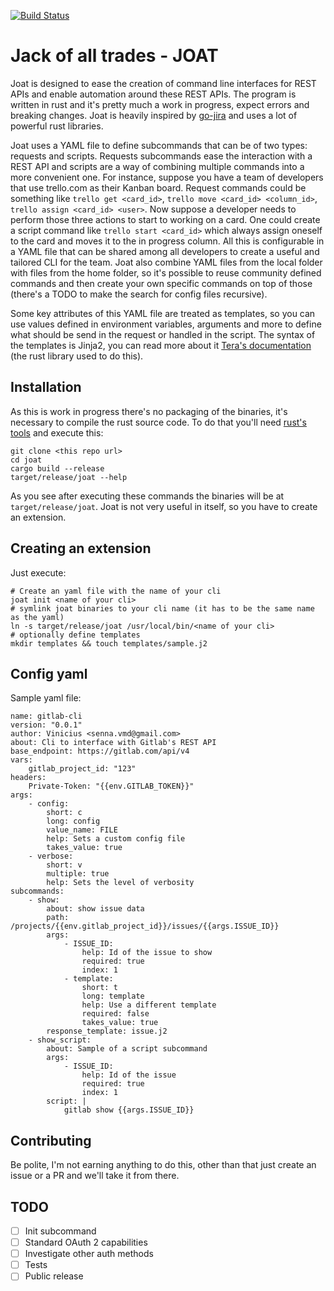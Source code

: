 [![Build Status](https://travis-ci.com/sennav/joat.svg?token=gvqDsu5Cy69X2ywTP4E2&branch=dev)](https://travis-ci.com/sennav/joat)

# Jack of all trades - JOAT

Joat is designed to ease the creation of command line interfaces for REST APIs and
enable automation around these REST APIs.
The program is written in rust and it's pretty much a work in progress, expect errors and breaking changes.
Joat is heavily inspired by [go-jira](https://github.com/go-jira/jira) and uses a lot of powerful rust libraries.

Joat uses a YAML file to define subcommands that can be of two types: requests and scripts.
Requests subcommands ease the interaction with a REST API and scripts are a way of combining multiple commands into a more convenient one.
For instance, suppose you have a team of developers that use trello.com as their Kanban board.
Request commands could be something like `trello get <card_id>`, `trello move <card_id> <column_id>`, `trello assign <card_id> <user>`.
Now suppose a developer needs to perform those three actions to start to working on a card.
One could create a script command like `trello start <card_id>` which always assign oneself to the card and moves it to the in progress column.
All this is configurable in a YAML file that can be shared among all developers to create a useful and tailored CLI for the team.
Joat also combine YAML files from the local folder with files from the home folder, so it's possible to reuse community defined commands and then create your own specific commands on top of those (there's a TODO to make the search for config files recursive).

Some key attributes of this YAML file are treated as templates,
so you can use values defined in environment variables, arguments and more to define what should be send in the request or handled in the script.
The syntax of the templates is Jinja2, you can read more about it [Tera's documentation](https://tera.netlify.com/)
(the rust library used to do this).

## Installation

As this is work in progress there's no packaging of the binaries, it's necessary to compile the rust source code.
To do that you'll need [rust's tools](https://www.rust-lang.org/tools/install) and execute this:

```
git clone <this repo url>
cd joat
cargo build --release
target/release/joat --help
```

As you see after executing these commands the binaries will be at `target/release/joat`.
Joat is not very useful in itself, so you have to create an extension.

## Creating an extension

Just execute:

```
# Create an yaml file with the name of your cli
joat init <name of your cli>
# symlink joat binaries to your cli name (it has to be the same name as the yaml)
ln -s target/release/joat /usr/local/bin/<name of your cli>
# optionally define templates
mkdir templates && touch templates/sample.j2
```

## Config yaml

Sample yaml file:

```
name: gitlab-cli
version: "0.0.1"
author: Vinicius <senna.vmd@gmail.com>
about: Cli to interface with Gitlab's REST API
base_endpoint: https://gitlab.com/api/v4
vars:
    gitlab_project_id: "123"
headers:
    Private-Token: "{{env.GITLAB_TOKEN}}"
args:
    - config:
        short: c
        long: config
        value_name: FILE
        help: Sets a custom config file
        takes_value: true
    - verbose:
        short: v
        multiple: true
        help: Sets the level of verbosity
subcommands:
    - show:
        about: show issue data
        path: /projects/{{env.gitlab_project_id}}/issues/{{args.ISSUE_ID}}
        args:
            - ISSUE_ID:
                help: Id of the issue to show
                required: true
                index: 1
            - template:
                short: t
                long: template
                help: Use a different template
                required: false
                takes_value: true
        response_template: issue.j2
    - show_script:
        about: Sample of a script subcommand
        args:
            - ISSUE_ID:
                help: Id of the issue
                required: true
                index: 1
        script: |
            gitlab show {{args.ISSUE_ID}}
```

## Contributing

Be polite, I'm not earning anything to do this, other than that just create an issue or a PR and we'll take it from there.

## TODO

- [ ] Init subcommand
- [ ] Standard OAuth 2 capabilities
- [ ] Investigate other auth methods
- [ ] Tests
- [ ] Public release
